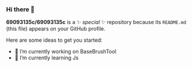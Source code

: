 ### Hi there 👋

**69093135c/69093135c** is a ✨ _special_ ✨ repository because its `README.md` (this file) appears on your GitHub profile.

Here are some ideas to get you started:

- 🔭 I’m currently working on  BaseBrushTool 
- 🌱 I’m currently learning Js
